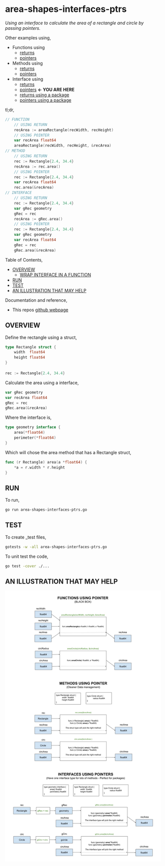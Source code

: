 # area-shapes-interfaces-ptrs

_Using an interface to calculate the area of a rectangle and circle
by passing pointers._

Other examples using,

* Functions using
  * [returns](https://github.com/JeffDeCola/my-go-examples/tree/master/basic-syntax/functions/area-shapes-functions)
  * [pointers](https://github.com/JeffDeCola/my-go-examples/tree/master/basic-syntax/functions/area-shapes-functions-ptrs)
* Methods using
  * [returns](https://github.com/JeffDeCola/my-go-examples/tree/master/basic-syntax/methods/area-shapes-methods)
  * [pointers](https://github.com/JeffDeCola/my-go-examples/tree/master/basic-syntax/methods/area-shapes-methods-ptrs)
* Interface using
  * [returns](https://github.com/JeffDeCola/my-go-examples/tree/master/basic-syntax/interfaces/area-shapes-interfaces)
  * [pointers](https://github.com/JeffDeCola/my-go-examples/tree/master/basic-syntax/interfaces/area-shapes-interfaces-ptrs)
    **<- YOU ARE HERE**
  * [returns using a package](https://github.com/JeffDeCola/my-go-examples/tree/master/basic-syntax/interfaces/shapes-package)
  * [pointers using a package](https://github.com/JeffDeCola/my-go-examples/tree/master/basic-syntax/interfaces/shapes-package-ptrs)
  
tl;dr,

```go
// FUNCTION
    // USING RETURN
    recArea := areaRectangle(recWidth, recHeight)
    // USING POINTER
    var recArea float64
    areaRectangle(recWidth, recHeight, &recArea)
// METHOD
    // USING RETURN
    rec := Rectangle{2.4, 34.4}
    recArea := rec.area()
    // USING POINTER
    rec := Rectangle{2.4, 34.4}
    var recArea float64
    rec.area(&recArea)
// INTERFACE
    // USING RETURN
    rec := Rectangle{2.4, 34.4}
    var gRec geometry
    gRec = rec
    recArea := gRec.area()
    // USING POINTER
    rec := Rectangle{2.4, 34.4}
    var gRec geometry
    var recArea float64
    gRec = rec
    gRec.area(&recArea)
```

Table of Contents,

* [OVERVIEW](https://github.com/JeffDeCola/my-go-examples/tree/master/basic-syntax/interfaces/area-shapes-interfaces-ptrs-ptrs#overview)
  * [WRAP INTERFACE IN A FUNCTION](https://github.com/JeffDeCola/my-go-examples/tree/master/basic-syntax/interfaces/area-shapes-interfaces-ptrs-ptrs#wrap-interface-in-a-function)
* [RUN](https://github.com/JeffDeCola/my-go-examples/tree/master/basic-syntax/interfaces/area-shapes-interfaces-ptrs-ptrs#run)
* [TEST](https://github.com/JeffDeCola/my-go-examples/tree/master/basic-syntax/interfaces/area-shapes-interfaces-ptrs-ptrs#test)
* [AN ILLUSTRATION THAT MAY HELP](https://github.com/JeffDeCola/my-go-examples/tree/master/basic-syntax/interfaces/area-shapes-interfaces-ptrs-ptrs#an-illustration-that-may-help)

Documentation and reference,

* This repos [github webpage](https://jeffdecola.github.io/my-go-examples/)

## OVERVIEW

Define the rectangle using a struct,

```go
type Rectangle struct {
    width  float64
    height float64
}

rec := Rectangle{2.4, 34.4}
```

Calculate the area using a interface,

```go
var gRec geometry
var recArea float64
gRec = rec
gRec.area(&recArea)
```

Where the interface is,

```go
type geometry interface {
    area(*float64)
    perimeter(*float64)
}
```

Which will chose the area method that has a Rectangle struct,

```go
func (r Rectangle) area(a *float64) {
    *a = r.width * r.height
}
```

## RUN

To run,

```bash
go run area-shapes-interfaces-ptrs.go
```

## TEST

To create _test files,

```bash
gotests -w -all area-shapes-interfaces-ptrs.go
```

To unit test the code,

```bash
go test -cover ./... 
```

## AN ILLUSTRATION THAT MAY HELP

![IMAGE - functions-methods-interfaces-ptrs.jpg - IMAGE](../../../docs/pics/basic-syntax/functions-methods-interfaces-ptrs.jpg)
